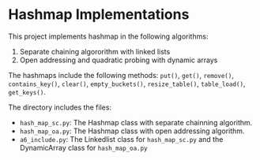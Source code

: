 # Hashmap Implementations

This project implements hashmap in the following algorithms:
<ol>
  <li>Separate chaining algororithm with linked lists</li>
  <li>Open addressing and quadratic probing with dynamic arrays</li>
</ol>

The hashmaps include the following methods: `put()`, `get()`, `remove()`, `contains_key()`, `clear()`, `empty_buckets()`, `resize_table()`, `table_load()`, `get_keys()`.

The directory includes the files:
- `hash_map_sc.py`: The Hashmap class with separate chainning algorithm.
- `hash_map_oa.py`: The Hashmap class with open addressing algorithm.
- `a6_include.py`: The Linkedlist class for `hash_map_sc.py` and the DynamicArray class for `hash_map_oa.py`
